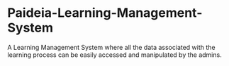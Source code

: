 # Paideia-Learning-Management-System
A Learning Management System where all the data associated with the learning process can be easily accessed and manipulated by the admins.
